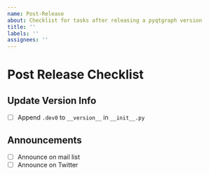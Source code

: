 ```yaml
---
name: Post-Release
about: Checklist for tasks after releasing a pyqtgraph version
title: ''
labels: ''
assignees: ''
---
```


# Post Release Checklist

## Update Version Info

- [ ] Append `.dev0` to `__version__` in `__init__.py`

## Announcements

- [ ] Announce on mail list
- [ ] Announce on Twitter
